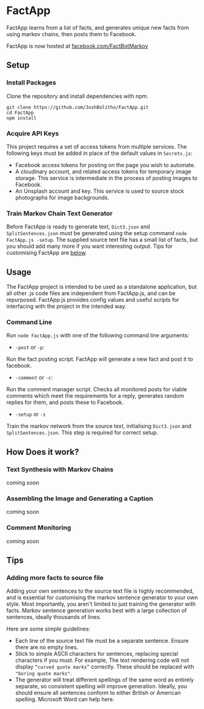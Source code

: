 # FactApp
FactApp learns from a list of facts, and generates unique new facts from using markov chains, then posts them to Facebook.

FactApp is now hosted at [facebook.com/FactBotMarkov](https://www.facebook.com/FactBotMarkov)

## Setup
### Install Packages
Clone the repository and install dependencies with npm.
```
git clone https://github.com/JoshBolitho/FactApp.git
cd FactApp
npm install
```

### Acquire API Keys
This project requires a set of access tokens from multiple services. The following keys must be added in place of the default values in ```Secrets.js```:

- Facebook access tokens for posting on the page you wish to automate.
- A cloudinary account, and related access tokens for temporary image storage.
This service is intermediate in the process of posting images to Facebook.
- An Unsplash account and key. This service is used to source stock photographs for image backgrounds.

### Train Markov Chain Text Generator
Before FactApp is ready to generate text, ```Dict3.json``` and ```SplitSentences.json``` must be generated using the setup command ```node FactApp.js -setup```. The supplied source text file has a small list of facts, but you should add many more if you want interesting output. Tips for customising FactApp are [below](#Tips). 


## Usage
The FactApp project is intended to be used as a standalone application, but all other .js code files are independent from FactApp.js, and can be repurposed. FactApp.js provides config values and useful scripts for interfacing with the project in the intended way.

### Command Line
Run ```node FactApp.js``` with one of the following command line arguments: 

- ```-post``` or ```-p```: 

Run the fact posting script. FactApp will generate a new fact and post it to facebook.


- ```-comment``` or ```-c```: 

Run the comment manager script. Checks all monitored posts for viable comments which meet the requirements for a reply, generates random replies for them, and posts these to Facebook.  


- ```-setup``` or ```-s```

Train the markov network from the source text, initialising ```Dict3.json``` and ```SplitSentences.json```. This step is required for correct setup.


## How Does it work?
### Text Synthesis with Markov Chains 
coming soon
### Assembling the Image and Generating a Caption
coming soon
### Comment Monitoring
coming soon


## Tips
### Adding more facts to source file
Adding your own sentences to the source text file is highly recommended, and is essential for customising the markov sentence generator to your own style. Most importantly, you aren't limited to just training the generator with facts. Markov sentence generation works best with a large collection of sentences, ideally thousands of lines.

Here are some simple guidelines:
- Each line of the source text file must be a separate sentence. Ensure there are no empty lines.
- Stick to simple ASCII characters for sentences, replacing special characters if you must. For example, The text rendering code will not display ```“curved quote marks”``` correctly. These should be replaced with ```"boring quote marks"```.
- The generator will treat different spellings of the same word as entirely separate, so consistent spelling will improve generation. Ideally, you should ensure all sentences conform to either British or American spelling. Microsoft Word can help here.